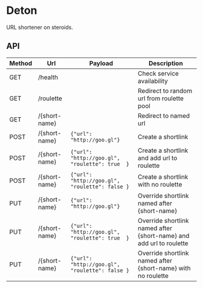 
# Deton

URL shortener on steroids.

## API
Method | Url           | Payload       | Description
------ | ------------- | ------------- | -----------
GET    | /health       |               | Check service availability
GET    | /roulette     |               | Redirect to random url from roulette pool
GET    | /{short-name} |               | Redirect to named url
POST   | /{short-name} | `{"url": "http://goo.gl"}`                     | Create a shortlink
POST   | /{short-name} | `{"url": "http://goo.gl", "roulette": true  }` | Create a shortlink and add url to roulette
POST   | /{short-name} | `{"url": "http://goo.gl", "roulette": false }` | Create a shortlink with no roulette
PUT    | /{short-name} | `{"url": "http://goo.gl"}`                     | Override shortlink named after {short-name}
PUT    | /{short-name} | `{"url": "http://goo.gl", "roulette": true  }` | Override shortlink named after {short-name} and add url to roulette
PUT    | /{short-name} | `{"url": "http://goo.gl", "roulette": false }` | Override shortlink named after {short-name} with no roulette